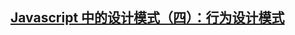 ## [Javascript 中的设计模式（四）：行为设计模式](http://elevenbeans.github.io/2018/04/11/javascript-design-patterns-3/)
